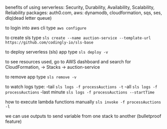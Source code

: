 benefits of using serverless: Security, Durability, Availability, Scalability, Reliability
packages: auth0.com, 
aws: dynamodb, cloudformation, sqs, ses, dlq(dead letter queue)

to login into aws cli type `aws configure`

to create sls type `sls create --name auction-service --template-url https://github.com/codingly-io/sls-base`

to deploy serverless (sls) app type `sls deploy -v`

to see resources used, go to AWS dashboard and search for CloudFormation, -> Stacks -> auction-service

to remove app type `sls remove -v`

to watch logs type:
    -tail `sls logs -f processAuctions -t`
    -all `sls logs -f processAuctions`
    -last minute `sls logs -f processAuctions --startTime`

how to execute lambda functions manually `sls invoke -f processAuctions -l`

we can use outputs to send variable from one stack to another (bulletproof feature)
